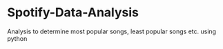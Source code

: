 # Spotify-Data-Analysis
Analysis to determine most popular songs, least popular songs etc. using python
